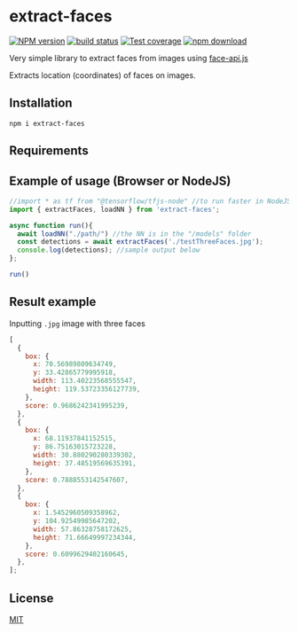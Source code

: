 # extract-faces

[![NPM version][npm-image]][npm-url]
[![build status][ci-image]][ci-url]
[![Test coverage][codecov-image]][codecov-url]
[![npm download][download-image]][download-url]

Very simple library to extract faces from images using [face-api.js](https://github.com/vladmandic/face-api)

Extracts location (coordinates) of faces on images.

## Installation

```shell
npm i extract-faces
```

## Requirements

## Example of usage (Browser or NodeJS)

```js
//import * as tf from "@tensorflow/tfjs-node" //to run faster in NodeJS, no call needed
import { extractFaces, loadNN } from 'extract-faces';

async function run(){
  await loadNN("./path/") //the NN is in the "/models" folder
  const detections = await extractFaces('./testThreeFaces.jpg');
  console.log(detections); //sample output below
};

run()
```

## Result example

Inputting `.jpg` image with three faces

```javascript
[
  {
    box: {
      x: 70.56989809634749,
      y: 33.42865779995918,
      width: 113.40223568555547,
      height: 119.53723356127739,
    },
    score: 0.9686242341995239,
  },
  {
    box: {
      x: 68.11937841152515,
      y: 86.75163015723228,
      width: 30.880290280339302,
      height: 37.48519569635391,
    },
    score: 0.7888553142547607,
  },
  {
    box: {
      x: 1.5452960509358962,
      y: 104.92549985647202,
      width: 57.86328758172625,
      height: 71.66649997234344,
    },
    score: 0.6099629402160645,
  },
];
```

## License

[MIT](./LICENSE)

[npm-image]: https://img.shields.io/npm/v/extract-faces.svg
[npm-url]: https://www.npmjs.com/package/extract-faces
[ci-image]: https://github.com/santimirandarp/extract-faces/workflows/Node.js%20CI/badge.svg?branch=main
[ci-url]: https://github.com/santimirandarp/extract-faces/actions?query=workflow%3A%22Node.js+CI%22
[codecov-image]: https://img.shields.io/codecov/c/github/santimirandarp/extract-faces.svg
[codecov-url]: https://codecov.io/gh/santimirandarp/extract-faces
[download-image]: https://img.shields.io/npm/dm/extract-faces.svg
[download-url]: https://www.npmjs.com/package/extract-faces
